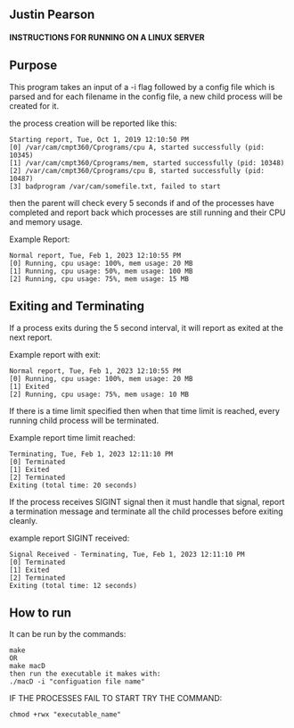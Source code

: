 ## Justin Pearson
#### INSTRUCTIONS FOR RUNNING ON A LINUX SERVER
## Purpose
This program takes an input of a -i flag followed by a config file which is
parsed and for each filename in the config file, a new child process will be
created for it.

the process creation will be reported like this:

	Starting report, Tue, Oct 1, 2019 12:10:50 PM
	[0] /var/cam/cmpt360/Cprograms/cpu A, started successfully (pid: 10345)
	[1] /var/cam/cmpt360/Cprograms/mem, started successfully (pid: 10348)
	[2] /var/cam/cmpt360/Cprograms/cpu B, started successfully (pid: 10487)
	[3] badprogram /var/cam/somefile.txt, failed to start

then the parent will check every 5 seconds if and of the
processes have completed and report back which processes are still running and
their CPU and memory usage.

Example Report:

	Normal report, Tue, Feb 1, 2023 12:10:55 PM
	[0] Running, cpu usage: 100%, mem usage: 20 MB
	[1] Running, cpu usage: 50%, mem usage: 100 MB
	[2] Running, cpu usage: 75%, mem usage: 15 MB

## Exiting and Terminating
If a process exits during the 5 second interval, it will report as exited at the
next report. 

Example report with exit:

	Normal report, Tue, Feb 1, 2023 12:10:55 PM
	[0] Running, cpu usage: 100%, mem usage: 20 MB
	[1] Exited
	[2] Running, cpu usage: 75%, mem usage: 10 MB

If there is a time limit specified then when that time limit is reached, every
running child process will be terminated.

Example report time limit reached:

	Terminating, Tue, Feb 1, 2023 12:11:10 PM
	[0] Terminated
	[1] Exited
	[2] Terminated
	Exiting (total time: 20 seconds)

If the process receives SIGINT signal then it must handle that signal, report a
termination message and terminate all the child processes before exiting
cleanly.

example report SIGINT received:

	Signal Received - Terminating, Tue, Feb 1, 2023 12:11:10 PM
	[0] Terminated
	[1] Exited
	[2] Terminated
	Exiting (total time: 12 seconds)

## How to run
It can be run by the commands:

	make 
	OR
	make macD
    then run the executable it makes with:
    ./macD -i "configuation file name"

IF THE PROCESSES FAIL TO START TRY THE COMMAND:

	chmod +rwx "executable_name"
